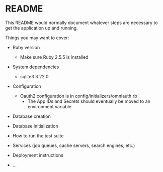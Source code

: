 # README

This README would normally document whatever steps are necessary to get the
application up and running.

Things you may want to cover:

* Ruby version
	* Make sure Ruby 2.5.5 is installed

* System dependencies
	* sqlite3 3.22.0

* Configuration
	* Oauth2 configuration is in config/initializers/omniauth.rb
		* The App IDs and Secrets should eventually be moved to an environment variable

* Database creation

* Database initialization

* How to run the test suite

* Services (job queues, cache servers, search engines, etc.)

* Deployment instructions

* ...
